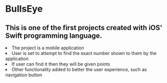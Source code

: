 # BullsEye

## This is one of the first projects created with iOS' Swift programming language.
<li>The project is a mobile application</li>
<li>User is set to attempt to find the exact number shown to them by the application</li>
<li>If user can find it then they will be given points</li>
<li>Other functionality added to better the user experience, such as navigation button</li>
